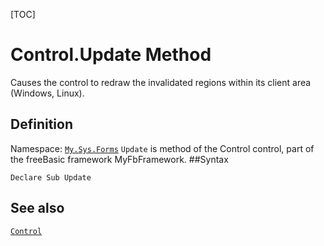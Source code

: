 [TOC]
# Control.Update Method
Causes the control to redraw the invalidated regions within its client area (Windows, Linux).
## Definition
Namespace: [`My.Sys.Forms`](My.Sys.Forms.md)
`Update` is method of the Control control, part of the freeBasic framework MyFbFramework.
##Syntax
```freeBasic
Declare Sub Update
```

## See also
[`Control`](Control.md)
